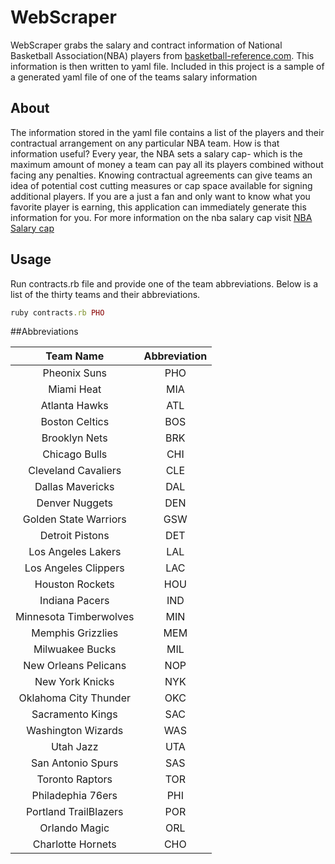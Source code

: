 WebScraper
===============

WebScraper grabs the salary and contract information of National Basketball Association(NBA) players from [basketball-reference.com](www.basketball-reference.com). This information is then written to yaml file. Included in this project is a sample of a generated yaml file of one of the teams salary information
## About

The information stored in the yaml file contains a list of the players and their contractual arrangement on any particular NBA team. How is that information useful? Every year, the NBA sets a salary cap- which is the maximum amount of money a team can pay all its players combined without facing any penalties. Knowing contractual agreements can give teams an idea of potential cost cutting measures or cap space available for signing additional players. If you are a just a fan and only want to know what you favorite player is earning, this application can immediately generate this information for you. For more information on the nba salary cap visit [NBA Salary cap](http://en.wikipedia.org/wiki/NBA_salary_cap)
## Usage

Run contracts.rb file and provide one of the team abbreviations. Below is a list of the thirty teams and their abbreviations.
````ruby
ruby contracts.rb PHO
````


##Abbreviations

|  Team Name |Abbreviation  |
|:---------------:|:-----:|
|Pheonix Suns|PHO|
|Miami Heat|MIA|
|Atlanta Hawks |ATL|
|Boston Celtics|BOS|
|Brooklyn Nets|BRK|
|Chicago Bulls|CHI|
|Cleveland Cavaliers|CLE|
|Dallas Mavericks|DAL|
|Denver Nuggets|DEN|
|Golden State Warriors|GSW|
|Detroit Pistons|DET|
|Los Angeles Lakers|LAL|
|Los Angeles Clippers|LAC|
|Houston Rockets|HOU|
|Indiana Pacers|IND|
|Minnesota Timberwolves|MIN|
|Memphis Grizzlies| MEM|
|Milwuakee Bucks| MIL|
|New Orleans Pelicans| NOP|
|New York Knicks|NYK|
|Oklahoma City Thunder|OKC|
|Sacramento Kings| SAC|
|Washington Wizards|WAS|
|Utah Jazz| UTA|
|San Antonio Spurs|SAS|
|Toronto Raptors|TOR|
|Philadephia 76ers|PHI|
|Portland TrailBlazers|POR|
|Orlando Magic|ORL|
|Charlotte Hornets|CHO|
